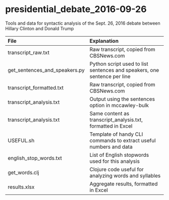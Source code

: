 # presidential_debate_2016-09-26
Tools and data for syntactic analysis of the Sept. 26, 2016 debate between Hillary Clinton and Donald Trump

| File | Explanation |
| :--- | :--- |
| transcript_raw.txt | Raw transcript, copied from CBSNews.com  |
| get_sentences_and_speakers.py | Python script used to list sentences and speakers, one sentence per line |
| transcript_formatted.txt | Raw transcript, copied from CBSNews.com |
| transcript_analysis.txt | Output using the sentences option in mccawley-bulk |
| transcript_analysis.txt | Same content as transcript_analysis.txt, formatted in Excel |
| USEFUL.sh | Template of handy CLI commands to extract useful numbers and data |
| english_stop_words.txt | List of English stopwords used for this analysis |
| get_words.clj | Clojure code useful for analyzing words and syllables |
| results.xlsx | Aggregate results, formatted in Excel |

